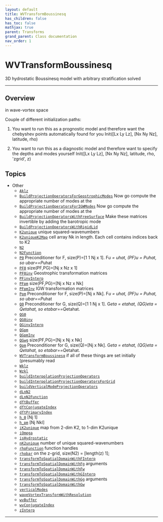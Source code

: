 ```yaml
---
layout: default
title: WVTransformBoussinesq
has_children: false
has_toc: false
mathjax: true
parent: Transforms
grand_parent: Class documentation
nav_order: 1
---
```


#  WVTransformBoussinesq

3D hydrostatic Boussinesq model with arbitrary stratification solved


---

## Overview
  in wave-vortex space
 
  Couple of different initialization paths:
  1) You want to run this as a prognostic model and therefore want
     the chebyshev points automatically found for you
        Init([Lx Ly Lz], [Nx Ny Nz], latitude, rho)
 
  2) You want to run this as a diagnostic model and therefore want
     to specify the depths and modes yourself
        Init([Lx Ly Lz], [Nx Ny Nz], latitude, rho, 'zgrid', z)


## Topics
+ Other
  + [`Aklz`](/classes/transforms/wvtransformboussinesq/aklz.html) 
  + [`BuildProjectionOperatorsForGeostrophicModes`](/classes/transforms/wvtransformboussinesq/buildprojectionoperatorsforgeostrophicmodes.html) Now go compute the appropriate number of modes at the
  + [`BuildProjectionOperatorsForIGWModes`](/classes/transforms/wvtransformboussinesq/buildprojectionoperatorsforigwmodes.html) Now go compute the appropriate number of modes at the
  + [`BuildProjectionOperatorsWithFreeSurface`](/classes/transforms/wvtransformboussinesq/buildprojectionoperatorswithfreesurface.html) Make these matrices invertible by adding the barotropic mode
  + [`BuildProjectionOperatorsWithRigidLid`](/classes/transforms/wvtransformboussinesq/buildprojectionoperatorswithrigidlid.html) 
  + [`K2unique`](/classes/transforms/wvtransformboussinesq/k2unique.html) unique squared-wavenumbers
  + [`K2uniqueK2Map`](/classes/transforms/wvtransformboussinesq/k2uniquek2map.html) cell array Nk in length. Each cell contains indices back to K2
  + [`N2`](/classes/transforms/wvtransformboussinesq/n2.html) 
  + [`N2Function`](/classes/transforms/wvtransformboussinesq/n2function.html) 
  + [`P0`](/classes/transforms/wvtransformboussinesq/p0.html) Preconditioner for F, size(P)=[1 1 Nj x 1]. F*u = uhat, (PF)*u = P*uhat, so ubar==P*uhat
  + [`PF0`](/classes/transforms/wvtransformboussinesq/pf0.html) size(PF,PG)=[Nj x Nz x 1]
  + [`PF0inv`](/classes/transforms/wvtransformboussinesq/pf0inv.html) Geostrophic transformation matrices
  + [`PFinvInterp`](/classes/transforms/wvtransformboussinesq/pfinvinterp.html) 
  + [`PFpm`](/classes/transforms/wvtransformboussinesq/pfpm.html) size(PF,PG)=[Nj x Nz x Nk]
  + [`PFpmInv`](/classes/transforms/wvtransformboussinesq/pfpminv.html) IGW transformation matrices
  + [`Ppm`](/classes/transforms/wvtransformboussinesq/ppm.html) Preconditioner for F, size(P)=[Nj x Nk]. F*u = uhat, (PF)*u = P*uhat, so ubar==P*uhat
  + [`Q0`](/classes/transforms/wvtransformboussinesq/q0.html) Preconditioner for G, size(Q)=[1 1 Nj x 1]. G*eta = etahat, (QG)*eta = Q*etahat, so etabar==Q*etahat.
  + [`QG0`](/classes/transforms/wvtransformboussinesq/qg0.html) 
  + [`QG0inv`](/classes/transforms/wvtransformboussinesq/qg0inv.html) 
  + [`QGinvInterp`](/classes/transforms/wvtransformboussinesq/qginvinterp.html) 
  + [`QGpm`](/classes/transforms/wvtransformboussinesq/qgpm.html) 
  + [`QGpmInv`](/classes/transforms/wvtransformboussinesq/qgpminv.html) 
  + [`QGwg`](/classes/transforms/wvtransformboussinesq/qgwg.html) size(PF,PG)=[Nj x Nj x Nk]
  + [`Qpm`](/classes/transforms/wvtransformboussinesq/qpm.html) Preconditioner for G, size(Q)=[Nj x Nk]. G*eta = etahat, (QG)*eta = Q*etahat, so etabar==Q*etahat.
  + [`WVTransformBoussinesq`](/classes/transforms/wvtransformboussinesq/wvtransformboussinesq.html) if all of these things are set initially (presumably read
  + [`Wklz`](/classes/transforms/wvtransformboussinesq/wklz.html) 
  + [`Wzkl`](/classes/transforms/wvtransformboussinesq/wzkl.html) 
  + [`buildInterpolationProjectionOperators`](/classes/transforms/wvtransformboussinesq/buildinterpolationprojectionoperators.html) 
  + [`buildInterpolationProjectionOperatorsForGrid`](/classes/transforms/wvtransformboussinesq/buildinterpolationprojectionoperatorsforgrid.html) 
  + [`buildVerticalModeProjectionOperators`](/classes/transforms/wvtransformboussinesq/buildverticalmodeprojectionoperators.html) 
  + [`dLnN2`](/classes/transforms/wvtransformboussinesq/dlnn2.html) 
  + [`dLnN2Function`](/classes/transforms/wvtransformboussinesq/dlnn2function.html) 
  + [`dftBuffer`](/classes/transforms/wvtransformboussinesq/dftbuffer.html) 
  + [`dftConjugateIndex`](/classes/transforms/wvtransformboussinesq/dftconjugateindex.html) 
  + [`dftPrimaryIndex`](/classes/transforms/wvtransformboussinesq/dftprimaryindex.html) 
  + [`h_0`](/classes/transforms/wvtransformboussinesq/h_0.html) [Nj 1]
  + [`h_pm`](/classes/transforms/wvtransformboussinesq/h_pm.html) [Nj Nkl]
  + [`iK2unique`](/classes/transforms/wvtransformboussinesq/ik2unique.html) map from 2-dim K2, to 1-dim K2unique
  + [`iOmega`](/classes/transforms/wvtransformboussinesq/iomega.html) 
  + [`isHydrostatic`](/classes/transforms/wvtransformboussinesq/ishydrostatic.html) 
  + [`nK2unique`](/classes/transforms/wvtransformboussinesq/nk2unique.html) number of unique squared-wavenumbers
  + [`rhoFunction`](/classes/transforms/wvtransformboussinesq/rhofunction.html) function handles
  + [`rhobar`](/classes/transforms/wvtransformboussinesq/rhobar.html) on the z-grid, size(N2) = [length(z) 1];
  + [`transformToSpatialDomainWithFInterp`](/classes/transforms/wvtransformboussinesq/transformtospatialdomainwithfinterp.html) 
  + [`transformToSpatialDomainWithFg`](/classes/transforms/wvtransformboussinesq/transformtospatialdomainwithfg.html) arguments
  + [`transformToSpatialDomainWithFw`](/classes/transforms/wvtransformboussinesq/transformtospatialdomainwithfw.html) 
  + [`transformToSpatialDomainWithGInterp`](/classes/transforms/wvtransformboussinesq/transformtospatialdomainwithginterp.html) 
  + [`transformToSpatialDomainWithGg`](/classes/transforms/wvtransformboussinesq/transformtospatialdomainwithgg.html) arguments
  + [`transformToSpatialDomainWithGw`](/classes/transforms/wvtransformboussinesq/transformtospatialdomainwithgw.html) 
  + [`verticalModes`](/classes/transforms/wvtransformboussinesq/verticalmodes.html) 
  + [`waveVortexTransformWithResolution`](/classes/transforms/wvtransformboussinesq/wavevortextransformwithresolution.html) 
  + [`wvBuffer`](/classes/transforms/wvtransformboussinesq/wvbuffer.html) 
  + [`wvConjugateIndex`](/classes/transforms/wvtransformboussinesq/wvconjugateindex.html) 
  + [`zInterp`](/classes/transforms/wvtransformboussinesq/zinterp.html) 


---